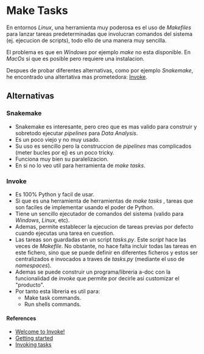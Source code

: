 # Make Tasks

En entornos *Linux*, una herramienta muy poderosa es el uso de *Makefiles* para lanzar tareas predeterminadas que involucran comandos del sistema (ej. ejecucion de scripts), todo ello de una manera muy sencilla.

El problema es que en *Windows* por ejemplo *make* no esta disponible. En *MacOs* si que es posible pero requiere una instalacion. 

Despues de probar diferentes alternativas, como por ejemplo *Snakemake*, he encontrado una altertativa mas prometedora: [Invoke](https://docs.pyinvoke.org/en/stable/).

## Alternativas

### Snakemake

- Snakemake es interesante, pero creo que es mas valido para construir y sobretodo ejecutar *pipelines* para *Data Analysis*.
- Es un poco viejo y no muy usado.
- Su uso es sencillo pero la construccion de *pipelines* mas complicados (meter bucles por ej) es un poco tricky.
- Funciona muy bien su paralelizacion. 
- En si no lo veo util para herramienta de *make tasks*.

### Invoke

- Es 100% Python y facil de usar.
- Si que es una herramienta de herramientas de *make tasks* , tareas que son faciles de implementar usando el poder de Python.
- Tiene un sencillo ejecutador de comandos del sistema (valido para *Windows*, *Linux*, etc).
- Ademas, permite establecer la ejecucion de tareas previas por defecto cuando ejecutas una tarea en cuestion.
- Las tareas son guardadas en un script *tasks.py*. Este *script* hace las veces de *Makefile*. No obstante, no hace falta incluir todas las tareas en este fichero, sino que se puede definir en diferentes ficheros y estos ser centralizados e invocados a traves de *tasks.py* (mediante el uso de *namespaces*).
- Ademas se puede construir un programa/libreria a-doc con la funcionalidad de *invoke* que permite por decirle asi customizar el "producto".
- Por tanto esta libreria es util para:
    - Make task commands.
    - Run shells commands.

#### References

- [Welcome to Invoke!](https://www.pyinvoke.org)
- [Getting started](https://docs.pyinvoke.org/en/stable/getting-started.html)
- [Invoking tasks](https://docs.pyinvoke.org/en/stable/concepts/invoking-tasks.html)